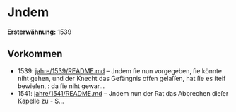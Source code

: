 # Jndem

**Ersterwähnung:** 1539

## Vorkommen
- 1539: [jahre/1539/README.md](../jahre/1539/README.md) – Jndem
ſie nun vorgegeben, ſie könnte niht gehen, und der Knecht
das Gefängnis offen gelaſſen, hat ſie es ſteif bewieſen, :
da ſie niht gewar...
- 1541: [jahre/1541/README.md](../jahre/1541/README.md) – Jndem nun der Rat das Abbrechen dieſer Kapelle zu -
S...
